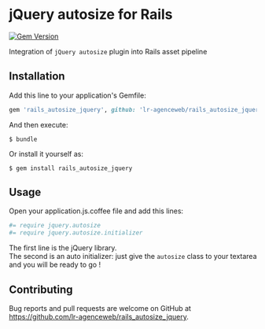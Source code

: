# jQuery autosize for Rails

[![Gem Version](https://badge.fury.io/rb/rails_autosize_jquery.svg)](https://badge.fury.io/rb/rails_autosize_jquery)

Integration of `jQuery autosize` plugin into Rails asset pipeline

## Installation

Add this line to your application's Gemfile:

```ruby
gem 'rails_autosize_jquery', github: 'lr-agenceweb/rails_autosize_jquery'
```

And then execute:

    $ bundle

Or install it yourself as:

    $ gem install rails_autosize_jquery

## Usage

Open your application.js.coffee file and add this lines:
```coffee
#= require jquery.autosize
#= require jquery.autosize.initializer
```

The first line is the jQuery library.  
The second is an auto initializer: just give the `autosize` class to your textarea and you will be ready to go !  

## Contributing

Bug reports and pull requests are welcome on GitHub at https://github.com/lr-agenceweb/rails_autosize_jquery.

